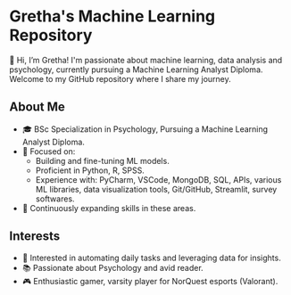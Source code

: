 # Gretha's Machine Learning Repository

👋 Hi, I’m Gretha! I'm passionate about machine learning, data analysis and psychology, currently pursuing a Machine Learning Analyst Diploma. Welcome to my GitHub repository where I share my journey.

## About Me
- 🎓 BSc Specialization in Psychology, Pursuing a Machine Learning Analyst Diploma.
- 🌱 Focused on:
  - Building and fine-tuning ML models.
  - Proficient in Python, R, SPSS.
  - Experience with: PyCharm, VSCode, MongoDB, SQL, APIs, various ML libraries, data visualization tools, Git/GitHub, Streamlit, survey softwares.
- 🌱 Continuously expanding skills in these areas.

## Interests
- 👀 Interested in automating daily tasks and leveraging data for insights.
- 📚 Passionate about Psychology and avid reader.
- 🎮 Enthusiastic gamer, varsity player for NorQuest esports (Valorant).

